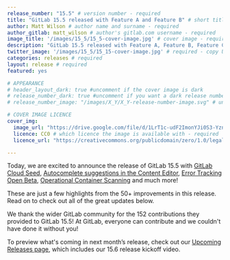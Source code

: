 ```yaml
---
release_number: "15.5" # version number - required
title: "GitLab 15.5 released with Feature A and Feature B" # short title (no longer than 62 characters) - required
author: Matt Wilson # author name and surname - required
author_gitlab: matt_wilson # author's gitlab.com username - required
image_title: '/images/15_5/15_5-cover-image.jpg' # cover image - required
description: "GitLab 15.5 released with Feature A, Feature B, Feature C, Feature D and much more!" # short description - required
twitter_image: '/images/15_5/15_15-cover-image.jpg' # required - copy URL from image title section above
categories: releases # required
layout: release # required
featured: yes

# APPEARANCE
# header_layout_dark: true #uncomment if the cover image is dark
# release_number_dark: true #uncomment if you want a dark release number
# release_number_image: "/images/X_Y/X_Y-release-number-image.svg" # uncomment if you want a svg image to replace the release number that normally overlays the background image

# COVER IMAGE LICENCE
cover_img:
  image_url: "https://drive.google.com/file/d/1LrT1c-udF2ImonYJi0S3-YznQnsvaGIC/view?usp=sharing" # required - Matt Wilson took this picture personally
  licence: CC0 # which licence the image is available with - required
  licence_url: "https://creativecommons.org/publicdomain/zero/1.0/legalcode" # required

---
```


<!--
This is the release blog post file. Add here the introduction only.
All remaining content goes into data/release-posts/.

**Use the merge request template "Release-Post", and please set the calendar due
date for each stage (general contributions, review).**

Read through the Release Posts Handbook for more information:
https://about.gitlab.com/handbook/marketing/blog/release-posts/#introduction
-->

Today, we are excited to announce the release of GitLab 15.5 with [GitLab Cloud Seed](#deploy-apps-to-google-cloud-with-gitlab-cloud-seed), [Autocomplete suggestions in the Content Editor](#autocomplete-suggestions-in-the-content-editor), [Error Tracking Open Beta](#error-tracking-open-beta), [Operational Container Scanning](#operational-container-scanning) and much more!

These are just a few highlights from the 50+ improvements in this release. Read on to check out all of the great updates below.

We thank the wider GitLab community for the 152 contributions they provided to GitLab 15.5! At GitLab, everyone can contribute and we couldn't have done it without you!

To preview what's coming in next month’s release, check out our [Upcoming Releases page](/direction/kickoff/), which includes our 15.6 release kickoff video.
